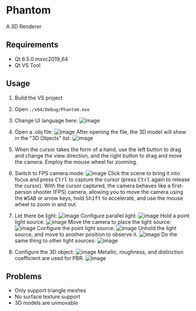 # Phantom
A 3D Renderer

## Requirements
- Qt 6.5.0 msvc2019_64
- Qt VS Tool

## Usage
1. Build the VS project
2. Open `./x64/Debug/Phantom.exe`
3. Change UI language here:
![image](https://user-images.githubusercontent.com/77724175/236731688-daa780e9-8baf-4b66-b65e-1394c3ad4358.png)

4. Open a .obj file:
![image](https://user-images.githubusercontent.com/77724175/236731767-fcd110b2-8e0e-487c-9316-1b1b0627636e.png)
After opening the file, the 3D model will show in the "3D Objects" list.
![image](https://user-images.githubusercontent.com/77724175/236731822-35247fac-82b3-4bbb-bd70-ace9336e428b.png)

5. When the cursor takes the form of a hand, use the left button to drag and change the view direction, and the right button to drag and move the camera. Employ the mouse wheel for zooming.
6. Switch to FPS camera mode:
![image](https://user-images.githubusercontent.com/77724175/236733187-f32b2c64-f9d2-48ef-b7ac-a907b3ab5286.png)
Click the scene to bring it into focus and press <kbd>Ctrl</kbd> to capture the cursor (press <kbd>Ctrl</kbd> again to release the cursor). With the cursor captured, the camera behaves like a first-person shooter (FPS) camera, allowing you to move the camera using the <kbd>W</kbd><kbd>S</kbd><kbd>A</kbd><kbd>D</kbd> or arrow keys, hold <kbd>Shift</kbd> to accelerate, and use the mouse wheel to zoom in and out.

7. Let there be light:
![image](https://user-images.githubusercontent.com/77724175/236735947-7f453004-ca14-4751-bff4-778ae6ff3cff.png)
Configure parallel light:
![image](https://user-images.githubusercontent.com/77724175/236736041-6d83e7bf-5d3f-492a-9f06-8c8fbd2eca67.png)
Hold a point light source:
![image](https://user-images.githubusercontent.com/77724175/236736175-bc070030-cb05-43cb-a9f1-c02253242ed6.png)
Move the camera to place the light source:
![image](https://user-images.githubusercontent.com/77724175/236736271-e55bf3f1-7a10-4fea-a60e-a41bc213fc09.png)
Configure the point light source:
![image](https://user-images.githubusercontent.com/77724175/236736326-6c2f4afb-57c4-45c1-b9d6-a358182a4576.png)
Unhold the light source, and move to another position to observe it.
![image](https://user-images.githubusercontent.com/77724175/236736418-3c55a79a-8e09-4671-b085-a8c3566ffb80.png)
Do the same thing to other light sources:
![image](https://user-images.githubusercontent.com/77724175/236736671-7e6e88eb-dc3f-4407-800e-f98d721a8b27.png)

8. Configure the 3D object:
![image](https://user-images.githubusercontent.com/77724175/236736731-e984621b-c289-47c1-8f32-74820a5bdede.png)
Metallic, roughness, and distinction coefficient are used for PBR.
![image](https://user-images.githubusercontent.com/77724175/236736858-f86ce9c5-a509-4677-83e5-0dc05b4999a6.png)

## Problems
- Only support triangle meshes
- No surface texture support
- 3D models are unmovable
